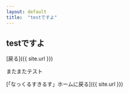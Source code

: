 ```yaml
---
layout: default
title:  "testですよ"
--- 
```


##   testですよ

 [戻る]({{ site.url }}) 

またまたテスト

 [「なっくるすきるす」ホームに戻る]({{ site.url }}) 

